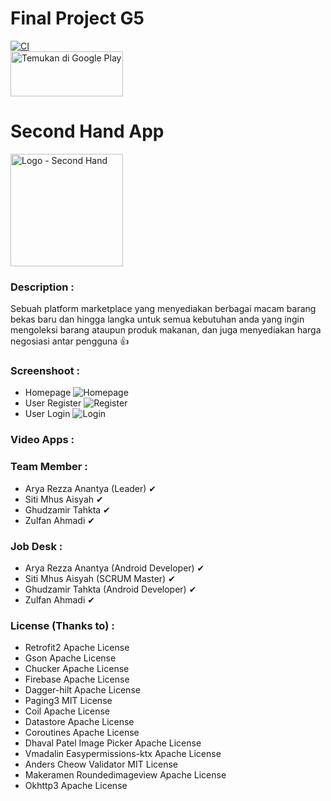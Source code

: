 # Final Project G5
[![CI](https://github.com/rrfadilah/FinalProject-G5/actions/workflows/ci.yml/badge.svg?branch=main)](https://github.com/rrfadilah/FinalProject-G5/actions/workflows/ci.yml)
<br>
<a href='https://play.google.com/store/apps/details?id=id.co.binar.secondhand&pcampaignid=pcampaignidMKT-Other-global-all-co-prtnr-py-PartBadge-Mar2515-1'>
  <img alt='Temukan di Google Play' width="180" height="72" src='https://play.google.com/intl/id/badges/static/images/badges/id_badge_web_generic.png'/>
</a>

# Second Hand App
<img alt='Logo - Second Hand' width="180" height="180" src='https://user-images.githubusercontent.com/43742778/179236694-b1007e5b-2405-4038-b3c2-8cad56d3535b.png'/>

### Description :
Sebuah platform marketplace yang menyediakan berbagai macam barang bekas baru dan hingga langka untuk semua kebutuhan anda yang ingin mengoleksi barang ataupun produk makanan, dan juga menyediakan harga negosiasi antar pengguna 👍

### Screenshoot :
- Homepage
![Homepage](https://user-images.githubusercontent.com/78681642/179988996-dfa81cf0-2461-4c90-9dcc-4cdbfbe152f8.jpg)
- User Register
![Register](https://user-images.githubusercontent.com/78681642/179989612-d5de29fd-a982-4fe7-b236-155befcc81ee.jpg)
- User Login
![Login](https://user-images.githubusercontent.com/78681642/179989669-aa9cc458-6c3b-45de-a248-35dffc242928.jpg)



### Video Apps :

### Team Member :
- Arya Rezza Anantya (Leader) ✔
- Siti Mhus Aisyah ✔
- Ghudzamir Tahkta ✔
- Zulfan Ahmadi ✔

### Job Desk :
- Arya Rezza Anantya (Android Developer) ✔
- Siti Mhus Aisyah (SCRUM Master) ✔
- Ghudzamir Tahkta (Android Developer) ✔
- Zulfan Ahmadi ✔

### License (Thanks to) :
- Retrofit2 Apache License
- Gson Apache License
- Chucker Apache License
- Firebase Apache License
- Dagger-hilt Apache License
- Paging3 MIT License
- Coil Apache License
- Datastore Apache License
- Coroutines Apache License
- Dhaval Patel Image Picker Apache License
- Vmadalin Easypermissions-ktx Apache License
- Anders Cheow Validator MIT License
- Makeramen Roundedimageview Apache License
- Okhttp3 Apache License
